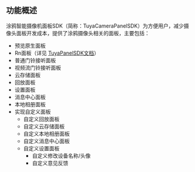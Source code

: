 ## 功能概述

涂鸦智能摄像机面板SDK（简称：TuyaCameraPanelSDK）为方便用户，减少摄像头面板开发成本，提供了涂鸦摄像头相关的面板，主要包括：
- 预览原生面板
- Rn面板（详见 [TuyaPanelSDK文档](https://tuyainc.github.io/tuyasmart_panel_android_sdk_doc/)）
- 普通门铃接听面板  
- 视频流门铃接听面板
- 云存储面板
- 回放面板
- 设置面板
- 消息中心面板
- 本地相册面板
- 实现自定义面板
    - 自定义回放面板
    - 自定义云存储面板
    - 自定义本地相册面板
    - 自定义消息中心面板
    - 自定义设置面板
      - 自定义修改设备名称/头像
      - 自定义意见反馈